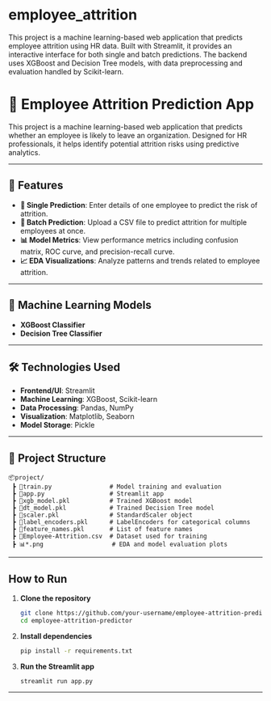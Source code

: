 # employee_attrition
This project is a machine learning-based web application that predicts employee attrition using HR data. Built with Streamlit, it provides an interactive interface for both single and batch predictions. The backend uses XGBoost and Decision Tree models, with data preprocessing and evaluation handled by Scikit-learn. 
# 👥 Employee Attrition Prediction App

This project is a machine learning-based web application that predicts whether an employee is likely to leave an organization. Designed for HR professionals, it helps identify potential attrition risks using predictive analytics.

---

## 📌 Features

* **🔮 Single Prediction**: Enter details of one employee to predict the risk of attrition.
* **📂 Batch Prediction**: Upload a CSV file to predict attrition for multiple employees at once.
* **📊 Model Metrics**: View performance metrics including confusion matrix, ROC curve, and precision-recall curve.
* **📈 EDA Visualizations**: Analyze patterns and trends related to employee attrition.

---

## 🧠 Machine Learning Models

* **XGBoost Classifier**
* **Decision Tree Classifier**

---

## 🛠️ Technologies Used

* **Frontend/UI**: Streamlit
* **Machine Learning**: XGBoost, Scikit-learn
* **Data Processing**: Pandas, NumPy
* **Visualization**: Matplotlib, Seaborn
* **Model Storage**: Pickle

---

## 📁 Project Structure

```
📦project/
 ┣ 📄train.py                # Model training and evaluation
 ┣ 📄app.py                  # Streamlit app
 ┣ 📄xgb_model.pkl           # Trained XGBoost model
 ┣ 📄dt_model.pkl            # Trained Decision Tree model
 ┣ 📄scaler.pkl              # StandardScaler object
 ┣ 📄label_encoders.pkl      # LabelEncoders for categorical columns
 ┣ 📄feature_names.pkl       # List of feature names
 ┣ 📄Employee-Attrition.csv  # Dataset used for training
 ┣ 📊*.png                   # EDA and model evaluation plots
```

---

##  How to Run

1. **Clone the repository**

   ```bash
   git clone https://github.com/your-username/employee-attrition-predictor.git
   cd employee-attrition-predictor
   ```

2. **Install dependencies**

   ```bash
   pip install -r requirements.txt
   ```

3. **Run the Streamlit app**

   ```bash
   streamlit run app.py
   ```

---

